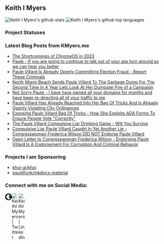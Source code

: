 <!--
**KeithIMyers/KeithIMyers** is a ✨ _special_ ✨ repository because its `README.md` (this file) appears on your GitHub profile.

Here are some ideas to get you started:

- 🔭 I’m currently working on ...
- 🌱 I’m currently learning ...
- 👯 I’m looking to collaborate on ...
- 🤔 I’m looking for help with ...
- 💬 Ask me about ...
- 📫 How to reach me: ...
- 😄 Pronouns: ...
- ⚡ Fun fact: ...
-->
## Keith I Myers
  <img height="180em" src="https://github-readme-stats.vercel.app/api?username=KeithIMyers&show_icons=true&theme=merko&count_private=true" alt="Keith I Myers's github stats" /> <img height="180em" src="https://github-readme-stats.vercel.app/api/top-langs/?username=KeithIMyers&theme=merko&layout=compact" alt="Keith I Myers's github top languages" />
  
### Project Statuses

### Latest Blog Posts from KMyers.me
<!-- BLOG-POST-LIST:START -->
 - [The Shortcomings of ChromeOS in 2023](https://kmyers.me/blog/chromeos/the-shortcomings-of-chromeos-in-2023/)
 - [Paule - If you are going to continue to talk out of your ass turn around so we can hear you better](https://kmyers.me/blog/paule-villard/paule-if-you-are-going-to-continue-to-talk-out-of-your-ass-turn-around-so-we-can-hear-you-better/)
 - [Paule Villard Is Already Openly Committing Election Fraud - Report These Criminals](https://kmyers.me/blog/paule-villard/paule-villard-is-already-openly-committing-election-fraud-report-these-criminals/)
 - [North Miami Beach Sends Paule Villard To The Garbage Dump For The Second Time In A Year Lets Look At Her Dumpster Fire of a Campaign](https://kmyers.me/blog/paule-villard/north-miami-beach-sends-paule-villard-to-the-garbage-dump-for-the-second-time-in-a-year-lets-look-at-her-dumpster-fire-of-a-campaign/)
 - [Not Sorry Paule - I have have owned all your domains for months and have been re-directing all of your traffic to me](https://kmyers.me/blog/paule-villard/not-sorry-paule-i-have-have-owned-all-your-domains-for-months-and-have-been-re-directing-all-of-your-traffic-to-me/)
 - [Paule Villard Has Already Reached Into Her Bag Of Tricks And Is Already Openly Violating City Ordinances](https://kmyers.me/blog/paule-villard/paule-villard-has-already-reached-into-her-bag-of-tricks-and-is-already-openly-violating-city-ordinances/)
 - [Exposing Paule Villard Bag Of Tricks - How She Exploits ADA Forms To Ensure People Vote "Correctly"](https://kmyers.me/blog/paule-villard/exposing-paule-villard-bag-of-tricks-how-she-exploits-ada-to-ensure-people-vote-correctly/)
 - [The Paule Villard Compulsive Liar Drinking Game - Will You Survive](https://kmyers.me/blog/paule-villard/the-paule-villard-compulsive-liar-drinking-game-will-you-survive/)
 - [Compulsive Liar Paule Villard Caught In Yet Another Lie - Congresswoman Frederica Wilson DID NOT Endorse Paule Villard](https://kmyers.me/blog/paule-villard/congresswoman-frederica-wilson-did-not-endorse-paule-villard/)
 - [Open Letter to Congresswoman Frederica Wilson - Endorsing Paule Villard Is A Endorsement For Corruption And Criminal Behavior](https://kmyers.me/blog/paule-villard/open-letter-to-congresswoman-frederica-wilson-endorsing-paule-villard-is-a-endorsement-for-corruption-and-criminal-behavior/)
<!-- BLOG-POST-LIST:END -->

### Projects I am Sponsoring

- [khoj-ai/khoj](https://github.com/khoj-ai/khoj)
- [squidfunk/mkdocs-material](https://github.com/squidfunk/mkdocs-material)

### Connect with me on Social Media:

[<img align="left" alt="KMyers.me" width="22px" src="https://raw.githubusercontent.com/iconic/open-iconic/master/svg/globe.svg" />][website]
[<img align="left" alt="KeithIMyers| Twitter" width="22px" src="https://cdn.jsdelivr.net/npm/simple-icons@v3/icons/twitter.svg" />][twitter]
[<img align="left" alt="KeithIMyers | LinkedIn" width="22px" src="https://cdn.jsdelivr.net/npm/simple-icons@v3/icons/linkedin.svg" />][linkedin]
<br />

[website]: https://KMyers.me
[twitter]: https://twitter.com/KeithIMyers
[linkedin]: https://linkedin.com/in/keithimyers/

